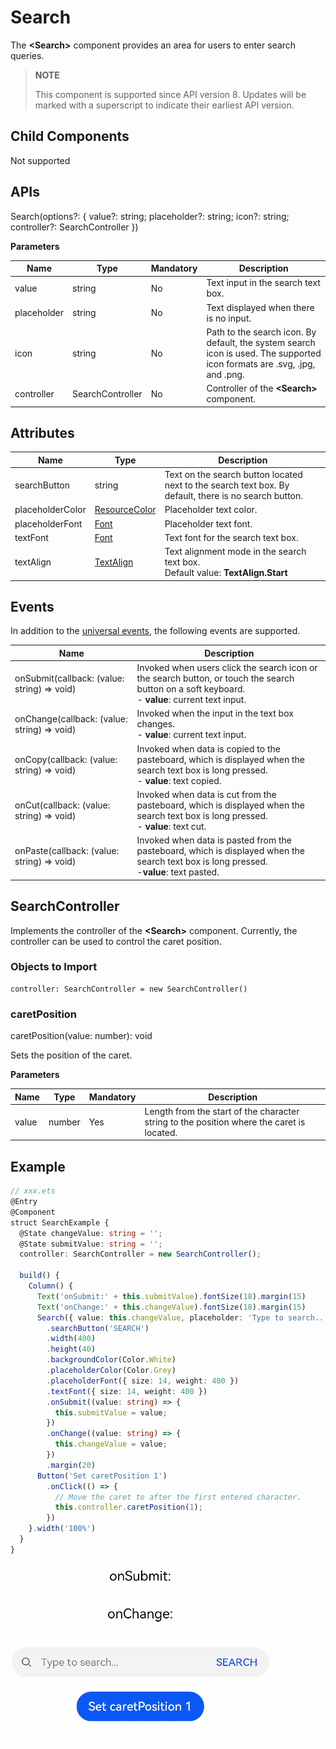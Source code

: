 #  Search

The **\<Search>** component provides an area for users to enter search queries.

> **NOTE**
>
> This component is supported since API version 8. Updates will be marked with a superscript to indicate their earliest API version.

## Child Components

Not supported

## APIs

Search(options?: { value?: string; placeholder?: string; icon?: string; controller?: SearchController })

**Parameters**

| Name     | Type        | Mandatory| Description                                                    |
| ----------- | ---------------- | ---- | ------------------------------------------------------------ |
| value       | string           | No  | Text input in the search text box.                                                |
| placeholder | string           | No  | Text displayed when there is no input.                                        |
| icon        | string           | No  | Path to the search icon. By default, the system search icon is used. The supported icon formats are .svg, .jpg, and .png.|
| controller  | SearchController | No  | Controller of the **\<Search>** component.                                                    |

## Attributes


| Name                   | Type                                        | Description                                          |
| ----------------------- | ------------------------------------------------ | ---------------------------------------------- |
| searchButton            | string                                           | Text on the search button located next to the search text box. By default, there is no search button.        |
| placeholderColor        | [ResourceColor](ts-types.md#resourcecolor8)      | Placeholder text color.                          |
| placeholderFont         | [Font](ts-types.md#font)                         | Placeholder text font.                          |
| textFont                | [Font](ts-types.md#font)                         | Text font for the search text box.                              |
| textAlign               | [TextAlign](ts-appendix-enums.md#textalign)      | Text alignment mode in the search text box.<br>Default value: **TextAlign.Start**   |

## Events

In addition to the [universal events](ts-universal-events-click.md), the following events are supported.

| Name                                        | Description                                                  |
| ------------------------------------------- | ------------------------------------------------------------ |
| onSubmit(callback: (value: string) => void) | Invoked when users click the search icon or the search button, or touch the search button on a soft keyboard.<br> - **value**: current text input. |
| onChange(callback: (value: string) => void) | Invoked when the input in the text box changes.<br> - **value**: current text input. |
| onCopy(callback: (value: string) => void)   | Invoked when data is copied to the pasteboard, which is displayed when the search text box is long pressed.<br> - **value**: text copied. |
| onCut(callback: (value: string) => void)    | Invoked when data is cut from the pasteboard, which is displayed when the search text box is long pressed.<br> - **value**: text cut. |
| onPaste(callback: (value: string) => void)  | Invoked when data is pasted from the pasteboard, which is displayed when the search text box is long pressed.<br> -**value**: text pasted. |

## SearchController

Implements the controller of the **\<Search>** component. Currently, the controller can be used to control the caret position.

### Objects to Import
```
controller: SearchController = new SearchController()
```
### caretPosition

caretPosition(value: number): void

Sets the position of the caret.

**Parameters**

| Name| Type| Mandatory| Description                          |
| ------ | -------- | ---- | ---------------------------------- |
| value  | number   | Yes  | Length from the start of the character string to the position where the caret is located.|

##  Example

```ts
// xxx.ets
@Entry
@Component
struct SearchExample {
  @State changeValue: string = '';
  @State submitValue: string = '';
  controller: SearchController = new SearchController();

  build() {
    Column() {
      Text('onSubmit:' + this.submitValue).fontSize(18).margin(15)
      Text('onChange:' + this.changeValue).fontSize(18).margin(15)
      Search({ value: this.changeValue, placeholder: 'Type to search...', controller: this.controller })
        .searchButton('SEARCH')
        .width(400)
        .height(40)
        .backgroundColor(Color.White)
        .placeholderColor(Color.Grey)
        .placeholderFont({ size: 14, weight: 400 })
        .textFont({ size: 14, weight: 400 })
        .onSubmit((value: string) => {
          this.submitValue = value;
        })
        .onChange((value: string) => {
          this.changeValue = value;
        })
        .margin(20)
      Button('Set caretPosition 1')
        .onClick(() => {
          // Move the caret to after the first entered character.
          this.controller.caretPosition(1);
        })
    }.width('100%')
  }
}
```

![search](figures/search.gif)

